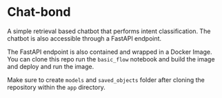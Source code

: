 # Chat-bond

A simple retrieval based chatbot that performs intent classification.
The chatbot is also accessible through a FastAPI endpoint.

The FastAPI endpoint is also contained and wrapped in a Docker Image.
You can clone this repo run the `basic_flow` notebook and build the image and deploy and run the image.

Make sure to create `models` and `saved_objects` folder after cloning the repository within the `app` directory.
